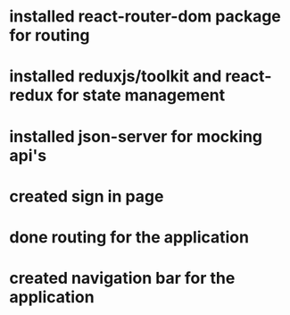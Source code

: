 # installed react-router-dom package for routing
# installed reduxjs/toolkit and react-redux for state management
# installed json-server for mocking api's
# created sign in page
# done routing for the application
# created navigation bar for the application
# 